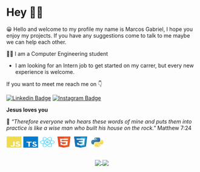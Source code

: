# Hey 👋😄
 
😀 Hello and welcome to my profile my name is Marcos Gabriel, I hope you enjoy my projects. If you have any suggestions come to talk to me maybe we can help each other.

🙋‍♂️ I am a Computer Engineering student

- I am looking for an Intern job to get started on my carrer, but every new experience is welcome.

If you want to meet me reach me on 👇

[![Linkedin Badge](https://img.shields.io/badge/-Marcos%20Gabriel-009FFD?style=flat-square&logo=Linkedin&logoColor=white&link=https://www.linkedin.com/in/marcos-gabriel-costa-pinto-4879b81ab/)](https://www.linkedin.com/in/marcos-gabriel-costa-pinto-4879b81ab/) [![Instagram Badge](https://img.shields.io/badge/-Dev%20Cromaa-009FFD?style=flat-square&logo=Instagram&logoColor=white&link=https://www.instagram.com/dev.cromaa/?hl=pt-br)](https://www.instagram.com/dev.cromaa/?hl=pt-br) 

**Jesus loves you**

🙏 *“Therefore everyone who hears these words of mine and puts them into practice is like a wise man who built his house on the rock."* Matthew 7:24

<div style="display: inline_block">
 <img align="center" alt="Js" height="30" width="40" src="https://raw.githubusercontent.com/devicons/devicon/master/icons/javascript/javascript-plain.svg">
 <img align="center" alt="Ts" height="30" width="40" src="https://raw.githubusercontent.com/devicons/devicon/master/icons/typescript/typescript-plain.svg">
 <img align="center" alt="React" height="30" width="40" src="https://raw.githubusercontent.com/devicons/devicon/master/icons/react/react-original.svg">
 <img align="center" alt="HTML" height="30" width="40" src="https://raw.githubusercontent.com/devicons/devicon/master/icons/html5/html5-original.svg">
 <img align="center" alt="CSS" height="30" width="40" src="https://raw.githubusercontent.com/devicons/devicon/master/icons/css3/css3-original.svg">
 <img align="center" alt="Python" height="30" width="40" src="https://raw.githubusercontent.com/devicons/devicon/master/icons/python/python-original.svg">
 
</div>

##

<p align="center">
  <a href="https://github.com/anuraghazra/github-readme-stats">
    <img
      align="center"
      src="https://github-readme-stats.vercel.app/api/top-langs/?username=cromaa&layout=compact"
    />
  </a>
  <a href="https://github.com/anuraghazra/github-readme-stats">
    <img
      align="center"
      height="165"
      src="https://github-readme-stats.vercel.app/api?username=cromaa&count_private=true&show_icons=true&custom_title=Github%20Status&hide=issues"
    />
  </a>
</p>
